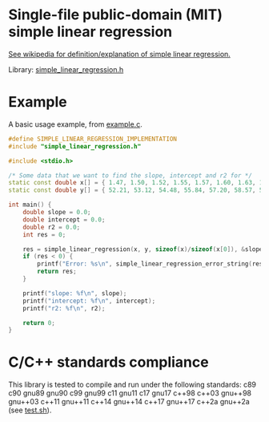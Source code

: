 # Single-file public-domain (MIT) simple linear regression

[See wikipedia for definition/explanation of simple linear regression.](https://en.wikipedia.org/wiki/Simple_linear_regression)

Library: [simple_linear_regression.h](simple_linear_regression.h)

# Example

A basic usage example, from [example.c](example.c).

```c++
#define SIMPLE_LINEAR_REGRESSION_IMPLEMENTATION
#include "simple_linear_regression.h"

#include <stdio.h>

/* Some data that we want to find the slope, intercept and r2 for */
static const double x[] = { 1.47, 1.50, 1.52, 1.55, 1.57, 1.60, 1.63, 1.65, 1.68, 1.70, 1.73, 1.75, 1.78, 1.80, 1.83 };
static const double y[] = { 52.21, 53.12, 54.48, 55.84, 57.20, 58.57, 59.93, 61.29, 63.11, 64.47, 66.28, 68.10, 69.92, 72.19, 74.46 };

int main() {
    double slope = 0.0;
    double intercept = 0.0;
    double r2 = 0.0;
    int res = 0;

    res = simple_linear_regression(x, y, sizeof(x)/sizeof(x[0]), &slope, &intercept, &r2);
    if (res < 0) {
        printf("Error: %s\n", simple_linear_regression_error_string(res));
        return res;
    }

    printf("slope: %f\n", slope);
    printf("intercept: %f\n", intercept);
    printf("r2: %f\n", r2);

    return 0;
}
```

# C/C++ standards compliance

This library is tested to compile and run under the following standards: c89 c90 gnu89 gnu90 c99 gnu99 c11 gnu11 c17 gnu17 c++98 c++03 gnu++98 gnu++03 c++11 gnu++11 c++14 gnu++14 c++17 gnu++17 c++2a gnu++2a (see [test.sh](test.sh)).
